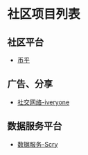 # 社区项目列表

## 社区平台
- [币乎](行业-社区/社区平台-币乎.md)

## 广告、分享
- [社交网络-iveryone](行业-社区/社交网络-iveryone.md)

## 数据服务平台
- [数据服务-Scry](行业-社区/数据服务-Scry.info.md)




